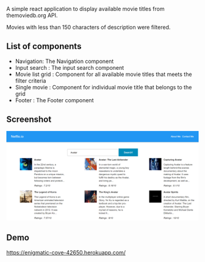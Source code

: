 A simple react application to display available movie titles from themoviedb.org API.  

Movies with less than 150 characters of description were filtered.

## List of components

- Navigation: The Navigation component
- Input search : The input search component
- Movie list grid : Component for all available movie titles that meets the filter criteria
- Single movie : Component for individual movie title that belongs to the grid
- Footer : The Footer component



## Screenshot

![Screeshot](netflio.PNG "Netflio screenshot")

## Demo

https://enigmatic-cove-42650.herokuapp.com/

